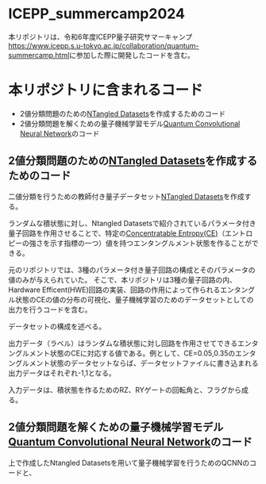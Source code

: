 # ICEPP_summercamp2024

本リポジトリは、令和6年度ICEPP量子研究サマーキャンプ<https://www.icepp.s.u-tokyo.ac.jp/collaboration/quantum-summercamp.html>に参加した際に開発したコードを含む。

# 本リポジトリに含まれるコード

* 2値分類問題のための[NTangled Datasets](https://github.com/LSchatzki/NTangled_Datasets?tab=readme-ov-file#ntangled-datasets)を作成するためのコード
* 2値分類問題を解くための量子機械学習モデル[Quantum Convolutional Neural Network](https://www.tensorflow.org/quantum/tutorials/qcnn?hl=ja)のコード

## 2値分類問題のための[NTangled Datasets](https://github.com/LSchatzki/NTangled_Datasets?tab=readme-ov-file#ntangled-datasets)を作成するためのコード

二値分類を行うための教師付き量子データセット[NTangled Datasets](https://github.com/LSchatzki/NTangled_Datasets?tab=readme-ov-file#ntangled-datasets)を作成する。

ランダムな積状態に対し、Ntangled Datasetsで紹介されているパラメータ付き量子回路を作用させることで、特定の[Concentratable Entropy(CE)](https://arxiv.org/abs/2104.06923)（エントロピーの強さを示す指標の一つ）値を持つエンタングルメント状態を作ることができる。

元のリポジトリでは、3種のパラメータ付き量子回路の構成とそのパラメータの値のみが与えられていた。
そこで、本リポジトリは3種の量子回路の内、Hardware Efficent(HWE)回路の実装、回路の作用によって作られるエンタングル状態のCEの値の分布の可視化、量子機械学習のためのデータセットとしての出力を行うコードを含む。

データセットの構成を述べる。

出力データ（ラベル）はランダムな積状態に対し回路を作用させてできるエンタングルメント状態のCEに対応する値である。例として、CE=0.05,0.35のエンタングルメント状態のデータセットならば、データセットファイルに書き込まれる出力データはそれぞれ-1,1となる。

入力データは、積状態を作るためのRZ、RYゲートの回転角と、フラグから成る。


## 2値分類問題を解くための量子機械学習モデル[Quantum Convolutional Neural Network](https://www.tensorflow.org/quantum/tutorials/qcnn?hl=ja)のコード
上で作成したNtangled Datasetsを用いて量子機械学習を行うためのQCNNのコードと、

